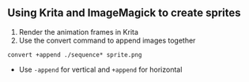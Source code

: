 ## Using Krita and ImageMagick to create sprites

1. Render the animation frames in Krita
2. Use the convert command to append images together

```
convert +append ./sequence* sprite.png
```

* Use `-append` for vertical and `+append` for horizontal
